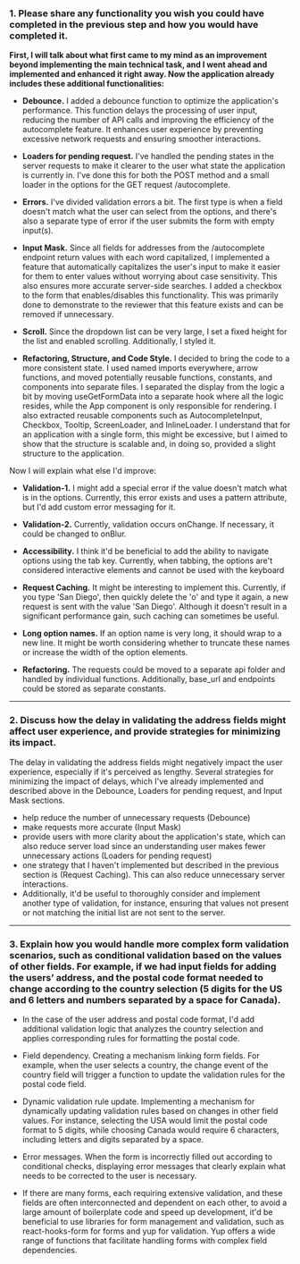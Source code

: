 ### 1. Please share any functionality you wish you could have completed in the previous step and how you would have completed it.

**First, I will talk about what first came to my mind as an improvement beyond implementing the main technical task, and I went ahead and implemented and enhanced it right away. Now the application already includes these additional functionalities:**

- **Debounce.** I added a debounce function to optimize the application's performance. This function delays the processing of user input, reducing the number of API calls and improving the efficiency of the autocomplete feature. It enhances user experience by preventing excessive network requests and ensuring smoother interactions.

- **Loaders for pending request.** I've handled the pending states in the server requests to make it clearer to the user what state the application is currently in. I've done this for both the POST method and a small loader in the options for the GET request /autocomplete.

- **Errors.** I've divided validation errors a bit. The first type is when a field doesn't match what the user can select from the options, and there's also a separate type of error if the user submits the form with empty input(s).

- **Input Mask.** Since all fields for addresses from the /autocomplete endpoint return values with each word capitalized, I implemented a feature that automatically capitalizes the user's input to make it easier for them to enter values without worrying about case sensitivity. This also ensures more accurate server-side searches. I added a checkbox to the form that enables/disables this functionality. This was primarily done to demonstrate to the reviewer that this feature exists and can be removed if unnecessary.

- **Scroll.** Since the dropdown list can be very large, I set a fixed height for the list and enabled scrolling. Additionally, I styled it.

- **Refactoring, Structure, and Code Style.** I decided to bring the code to a more consistent state. I used named imports everywhere, arrow functions, and moved potentially reusable functions, constants, and components into separate files. I separated the display from the logic a bit by moving useGetFormData into a separate hook where all the logic resides, while the App component is only responsible for rendering. I also extracted reusable components such as AutocompleteInput, Checkbox, Tooltip, ScreenLoader, and InlineLoader. I understand that for an application with a single form, this might be excessive, but I aimed to show that the structure is scalable and, in doing so, provided a slight structure to the application.

Now I will explain what else I'd improve:

- **Validation-1.** I might add a special error if the value doesn't match what is in the options. Currently, this error exists and uses a pattern attribute, but I'd add custom error messaging for it.

- **Validation-2.** Currently, validation occurs onChange. If necessary, it could be changed to onBlur.

- **Accessibility.** I think it'd be beneficial to add the ability to navigate options using the tab key. Currently, when tabbing, the options are't considered interactive elements and cannot be used with the keyboard

- **Request Caching.** It might be interesting to implement this. Currently, if you type 'San Diego', then quickly delete the 'o' and type it again, a new request is sent with the value 'San Diego'. Although it doesn't result in a significant performance gain, such caching can sometimes be useful.

- **Long option names.** If an option name is very long, it should wrap to a new line. It might be worth considering whether to truncate these names or increase the width of the option elements.

- **Refactoring.** The requests could be moved to a separate api folder and handled by individual functions. Additionally, base_url and endpoints could be stored as separate constants.

----

### 2. Discuss how the delay in validating the address fields might affect user experience, and provide strategies for minimizing its impact.

The delay in validating the address fields might negatively impact the user experience, especially if it's perceived as lengthy.
Several strategies for minimizing the impact of delays, which I've already implemented and described above in the Debounce, Loaders for pending request, and Input Mask sections. 
- help reduce the number of unnecessary requests (Debounce)
- make requests more accurate (Input Mask)
- provide users with more clarity about the application's state, which can also reduce server load since an understanding user makes fewer unnecessary actions (Loaders for pending request)
- one strategy that I haven't implemented but described in the previous section is (Request Caching). This can also reduce unnecessary server interactions.
- Additionally, it'd be useful to thoroughly consider and implement another type of validation, for instance, ensuring that values not present or not matching the initial list are not sent to the server.

----

### 3. Explain how you would handle more complex form validation scenarios, such as conditional validation based on the values of other fields. For example, if we had input fields for adding the users’ address, and the postal code format needed to change according to the country selection (5 digits for the US and 6 letters and numbers separated by a space for Canada).

- In the case of the user address and postal code format, I'd add additional validation logic that analyzes the country selection and applies corresponding rules for formatting the postal code.

- Field dependency. Creating a mechanism linking form fields. For example, when the user selects a country, the change event of the country field will trigger a function to update the validation rules for the postal code field.

- Dynamic validation rule update. Implementing a mechanism for dynamically updating validation rules based on changes in other field values. For instance, selecting the USA would limit the postal code format to 5 digits, while choosing Canada would require 6 characters, including letters and digits separated by a space.

- Error messages. When the form is incorrectly filled out according to conditional checks, displaying error messages that clearly explain what needs to be corrected to the user is necessary.

- If there are many forms, each requiring extensive validation, and these fields are often interconnected and dependent on each other, to avoid a large amount of boilerplate code and speed up development, it'd be beneficial to use libraries for form management and validation, such as react-hooks-form for forms and yup for validation. Yup offers a wide range of functions that facilitate handling forms with complex field dependencies.